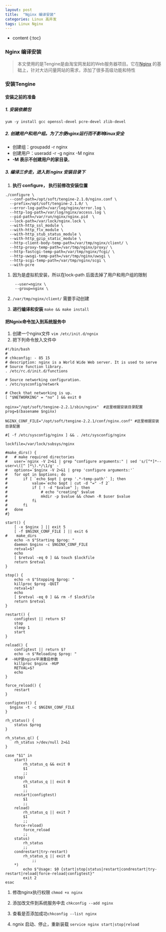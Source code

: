 ```yaml
---
layout: post
title:  "Nginx 编译安装"
categories: Linux 高并发
tags: Linux Nginx
---
```


* content
{:toc}


### Nginx 编译安装

> 本文使用的是Tengine是由淘宝网发起的Web服务器项目。它在[Nginx](http://nginx.org/) 的基础上，针对大访问量网站的需求，添加了很多高级功能和特性

### 安装Tengine

#### 安装之前的准备

##### 1.  安装依赖包

```shell
yum -y install gcc openssl-devel pcre-devel zlib-devel
```



##### 2. **创建用户和用户组。为了方便nginx运行而不影响linux安全**

- 创建组：groupadd -r nginx
- 创建用户：useradd -r -g nginx -M nginx
- **-M 表示不创建用户的家目录**。



##### 3.  编译三步走，进入到 nginx 安装目录下

1.  **执行 configure， 执行前修改安装位置**

```shell
./configure \
  --conf-path=/opt/soft/tengine-2.1.0/nginx.conf \
  --prefix=/opt/soft/tengine-2.1.0/ \
  --error-log-path=/var/log/nginx/error.log \
  --http-log-path=/var/log/nginx/access.log \
  --pid-path=/var/run/nginx/nginx.pid  \
  --lock-path=/var/lock/nginx.lock \
  --with-http_ssl_module \
  --with-http_flv_module \
  --with-http_stub_status_module \
  --with-http_gzip_static_module \
  --http-client-body-temp-path=/var/tmp/nginx/client/ \
  --http-proxy-temp-path=/var/tmp/nginx/proxy/ \
  --http-fastcgi-temp-path=/var/tmp/nginx/fcgi/ \
  --http-uwsgi-temp-path=/var/tmp/nginx/uwsgi \
  --http-scgi-temp-path=/var/tmp/nginx/scgi \
  --with-pcre
```

1. 因为是虚拟机安装，所以在lock-path 后面去掉了用户和用户组的限制

   ```shell
    --user=nginx \
    --group=nginx \
   ```

2. `/var/tmp/nginx/client/` 需要手动创建

3. **进行编译和安装** `make && make install`



#### 把Ngnix命令加入到系统服务中

1. 创建一个nginx文件 `vim /etc/init.d/ngnix`
2. 把下列命令放入文件中

```shell
#!/bin/bash
#
# chkconfig: - 85 15
# description: nginx is a World Wide Web server. It is used to serve
# Source function library.
. /etc/rc.d/init.d/functions
 
# Source networking configuration.
. /etc/sysconfig/network
 
# Check that networking is up.
[ "$NETWORKING" = "no" ] && exit 0
 
nginx="/opt/soft/tengine-2.2.1/sbin/nginx"  #这里根据安装目录配置
prog=$(basename $nginx)
 
NGINX_CONF_FILE="/opt/soft/tengine-2.2.1/conf/nginx.conf" #这里根据安装目录配置
 
#[ -f /etc/sysconfig/nginx ] && . /etc/sysconfig/nginx
 
lockfile=/var/lock/subsys/nginx
 
#make_dirs() {
#   # make required directories
#   user=`nginx -V 2>&1 | grep "configure arguments:" | sed 's/[^*]*--user=\([^ ]*\).*/\1/g' -`
#   options=`$nginx -V 2>&1 | grep 'configure arguments:'`
#   for opt in $options; do
#       if [ `echo $opt | grep '.*-temp-path'` ]; then
#           value=`echo $opt | cut -d "=" -f 2`
#           if [ ! -d "$value" ]; then
#               # echo "creating" $value
#               mkdir -p $value && chown -R $user $value
#           fi
#       fi
#   done
#}
 
start() {
    [ -x $nginx ] || exit 5
    [ -f $NGINX_CONF_FILE ] || exit 6
#    make_dirs
    echo -n $"Starting $prog: "
    daemon $nginx -c $NGINX_CONF_FILE
    retval=$?
    echo
    [ $retval -eq 0 ] && touch $lockfile
    return $retval
}
 
stop() {
    echo -n $"Stopping $prog: "
    killproc $prog -QUIT
    retval=$?
    echo
    [ $retval -eq 0 ] && rm -f $lockfile
    return $retval
}
 
restart() {
    configtest || return $?
    stop
    sleep 1
    start
}
 
reload() {
    configtest || return $?
    echo -n $"Reloading $prog: "
#  -HUP是nginx平滑重启参数  
    killproc $nginx -HUP
    RETVAL=$?
    echo
}
 
force_reload() {
    restart
}
 
configtest() {
  $nginx -t -c $NGINX_CONF_FILE
}
 
rh_status() {
    status $prog
}
 
rh_status_q() {
    rh_status >/dev/null 2>&1
}
 
case "$1" in
    start)
        rh_status_q && exit 0
        $1
        ;;
    stop)
        rh_status_q || exit 0
        $1
        ;;
    restart|configtest)
        $1
        ;;
    reload)
        rh_status_q || exit 7
        $1
        ;;
    force-reload)
        force_reload
        ;;
    status)
        rh_status
        ;;
    condrestart|try-restart)
        rh_status_q || exit 0
            ;;
    *)
        echo $"Usage: $0 {start|stop|status|restart|condrestart|try-restart|reload|force-reload|configtest}"
        exit 2
esac
```

1. 修改nginx执行权限 `chmod +x nginx`

2. 添加改文件到系统服务中去 `chkconfig --add nginx`

3. 查看是否添加成功`chkconfig --list nginx`

4. ngnix 启动、停止，重新装载 `service nginx start|stop|reload`






